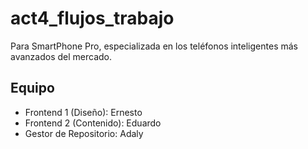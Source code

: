 # act4_flujos_trabajo
Para SmartPhone Pro, especializada en los teléfonos inteligentes más avanzados del mercado.
## Equipo
- Frontend 1 (Diseño): Ernesto
- Frontend 2 (Contenido): Eduardo
- Gestor de Repositorio: Adaly
